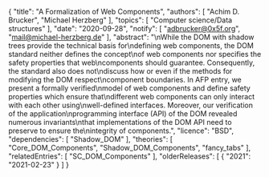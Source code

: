 {
    "title": "A Formalization of Web Components",
    "authors": [
        "Achim D. Brucker",
        "Michael Herzberg"
    ],
    "topics": [
        "Computer science/Data structures"
    ],
    "date": "2020-09-28",
    "notify": [
        "adbrucker@0x5f.org",
        "mail@michael-herzberg.de"
    ],
    "abstract": "\nWhile the DOM with shadow trees provide the technical basis for\ndefining web components, the DOM standard neither defines the concept\nof web components nor specifies the safety properties that web\ncomponents should guarantee. Consequently, the standard also does not\ndiscuss how or even if the methods for modifying the DOM respect\ncomponent boundaries.  In AFP entry, we present a formally verified\nmodel of web components and define safety properties which ensure that\ndifferent web components can only interact with each other using\nwell-defined interfaces. Moreover, our verification of the application\nprogramming interface (API) of the DOM revealed numerous invariants\nthat implementations of the DOM API need to preserve to ensure the\nintegrity of components.",
    "licence": "BSD",
    "dependencies": [
        "Shadow_DOM"
    ],
    "theories": [
        "Core_DOM_Components",
        "Shadow_DOM_Components",
        "fancy_tabs"
    ],
    "relatedEntries": [
        "SC_DOM_Components"
    ],
    "olderReleases": [
        {
            "2021": "2021-02-23"
        }
    ]
}